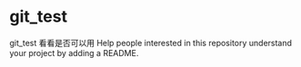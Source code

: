 # git_test
git_test 看看是否可以用
Help people interested in this repository understand your project by adding a README.
